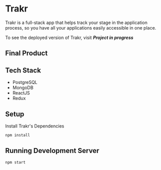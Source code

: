 # Trakr
Trakr is a full-stack app that helps track your stage in the application process, so you have all your applications easily accessible in one place.

To see the deployed version of Trakr, visit ***Project in progress***

## Final Product
<!-- ![“trakr dashboard”](https://github.com/courtamos/final-frontend/blob/master/docs/trakr_dashboard.png?raw=true)
![“trakr job modal”](https://github.com/courtamos/final-frontend/blob/master/docs/trakr_job_modal.png?raw=true)
![“trakr search feature”](https://github.com/courtamos/final-frontend/blob/master/docs/trakr_search.png?raw=true)
 -->
## Tech Stack
- PostgreSQL
- MongoDB
- ReactJS
- Redux

## Setup

Install Trakr's Dependencies
```sh
npm install
```

## Running Development Server

```sh
npm start
```
